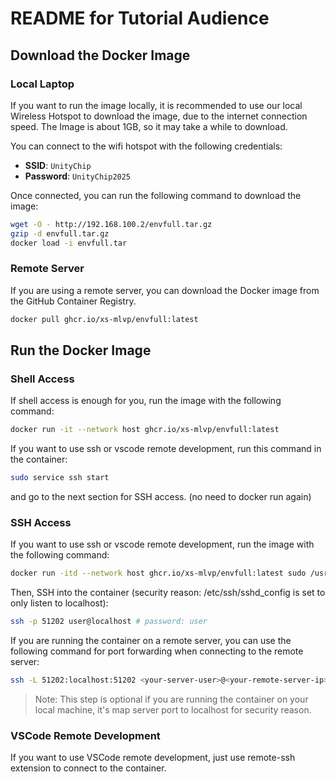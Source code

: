 # README for Tutorial Audience

## Download the Docker Image

### Local Laptop

If you want to run the image locally, it is recommended to use our local Wireless Hotspot to download the image, due to the internet connection speed. The Image is about 1GB, so it may take a while to download.  

You can connect to the wifi hotspot with the following credentials:
- **SSID**: `UnityChip`
- **Password**: `UnityChip2025`

Once connected, you can run the following command to download the image:
```sh
wget -O - http://192.168.100.2/envfull.tar.gz
gzip -d envfull.tar.gz
docker load -i envfull.tar
```

### Remote Server

If you are using a remote server, you can download the Docker image from the GitHub Container Registry.
```sh
docker pull ghcr.io/xs-mlvp/envfull:latest
```

## Run the Docker Image

### Shell Access

If shell access is enough for you, run the image with the following command:
```sh
docker run -it --network host ghcr.io/xs-mlvp/envfull:latest 
```

If you want to use ssh or vscode remote development, run this command in the container:
```sh
sudo service ssh start
```
and go to the next section for SSH access. (no need to docker run again)

### SSH Access

If you want to use ssh or vscode remote development, run the image with the following command:
```sh
docker run -itd --network host ghcr.io/xs-mlvp/envfull:latest sudo /usr/sbin/sshd -D
```

Then, SSH into the container (security reason: /etc/ssh/sshd_config is set to only listen to localhost):
```sh
ssh -p 51202 user@localhost # password: user
```

If you are running the container on a remote server, you can use the following command for port forwarding when connecting to the remote server:
```sh
ssh -L 51202:localhost:51202 <your-server-user>@<your-remote-server-ip>
```
> Note: This step is optional if you are running the container on your local machine, it's map server port to localhost for security reason.

### VSCode Remote Development

If you want to use VSCode remote development, just use remote-ssh extension to connect to the container.

